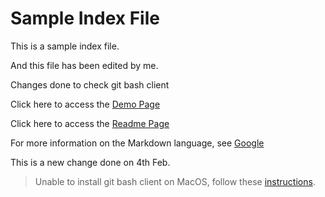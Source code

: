 # Sample Index File

This is a sample index file.

And this file has been edited by me.

Changes done to check git bash client

Click here to access the [Demo Page](demo.md)

Click here to access the [Readme Page](README.md)

For more information on the Markdown language, see [Google](https://www.google.com)

This is a new change done on 4th Feb.

> Unable to install git bash client on MacOS, follow these [instructions](download_and_install_git_bash.md).
